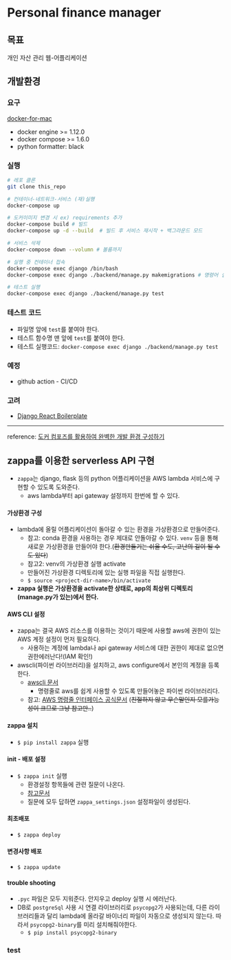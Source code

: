 # Personal finance manager

## 목표

개인 자산 관리 웹-어플리케이션

## 개발환경

### 요구

[docker-for-mac](https://docs.docker.com/docker-for-mac/install/)

* docker engine >= 1.12.0
* docker compose >= 1.6.0
* python formatter: black

### 실행

```sh
# 레포 클론
git clone this_repo

# 컨테이너-네트워크-서비스 (재)실행
docker-compose up

# 도커이미지 변경 시 ex) requirements 추가
docker-compose build # 빌드
docker-compose up -d --build  # 빌드 후 서비스 재시작 + 백그라운드 모드

# 서비스 삭제
docker-compose down --volumn # 볼륨까지

# 실행 중 컨테이너 접속
docker-compose exec django /bin/bash
docker-compose exec django ./backend/manage.py makemigrations # 명령어 실행

# 테스트 실행
docker-compose exec django ./backend/manage.py test
```

### 테스트 코드 
- 파일명 앞에 `test`를 붙여야 한다.
- 테스트 함수명 맨 앞에 `test`를 붙여야 한다. 
- 테스트 실행코드: `docker-compose exec django ./backend/manage.py test`

### 예정

* github action - CI/CD

### 고려

* [Django React Boilerplate](https://github.com/vintasoftware/django-react-boilerplate)

---
reference: [도커 컴포즈를 활용하여 완벽한 개발 환경 구성하기](https://github.com/raccoonyy/django-sample-for-docker-compose)


## zappa를 이용한 serverless API 구현

- `zappa`는 django, flask 등의 python 어플리케이션을 AWS lambda 서비스에 구현할 수 있도록 도와준다.
  - aws lambda부터 api gateway 설정까지 한번에 할 수 있다.
  
#### 가상환경 구성
- lambda에 올릴 어플리케이션이 돌아갈 수 있는 환경을 가상환경으로 만들어준다.
  - 참고: conda 환경을 사용하는 경우 제대로 안돌아갈 수 있다. `venv` 등을 통해 새로운 가상환경을 만들어야 한다.(~~환경만들기는 쉬울 수도, 고난의 길이 될 수도 있다~~)
  - 참고2: venv의 가상환경 실행 activate
   - 만들어진 가상환경 디렉토리에 있는 실행 파일을 직접 실행한다.
    - `$ source <project-dir-name>/bin/activate`
- **zappa 실행은 가상환경을 activate한 상태로, app의 최상위 디렉토리(manage.py가 있는)에서 한다.**    

#### AWS CLI 설정
- zappa는 결국 AWS 리소스를 이용하는 것이기 때문에 사용할 aws에 권한이 있는 AWS 계정 설정이 먼저 필요하다.
  - 사용하는 계정에 lambda나 api gateway 서비스에 대한 권한이 제대로 없으면 권한에러난다!(IAM 확인!) 
- awscli(파이썬 라이브러리)을 설치하고, aws configure에서 본인의 계정을 등록한다.
  - [awscli 문서](https://pypi.org/project/awscli/)
    - 명령줄로 aws를 쉽게 사용할 수 있도록 만들어놓은 파이썬 라이브러리다. 
  - 참고: [AWS 명령줄 인터페이스 공식문서](https://aws.amazon.com/ko/cli/) (~~친절하지 않고 무슨말인지 모를가능성이 크므로 그냥 참고만..~~)
 
#### zappa 설치

- `$ pip install zappa` 실행

#### init - 배포 설정

- `$ zappa init` 실행
  - 환경설정 항목들에 관련 질문이 나온다.
  - [참고문서](https://hidekuma.github.io/serverless/aws/lambda/apigateway/zappa/python-zappa/)
  - 질문에 모두 답하면 `zappa_settings.json` 설정파일이 생성된다.

#### 최초배포

- `$ zappa deploy`

#### 변경사항 배포

- `$ zappa update`

#### trouble shooting

- `.pyc` 파일은 모두 지워준다. 안지우고 deploy 실행 시 에러난다.
- DB로 `postgreSql` 사용 시 연결 라이브러리로 `psycopg2`가 사용되는데,
다른 라이브러리들과 달리 lambda에 올라갈 바이너리 파일이 자동으로 생성되지 않는다.
따라서 `psycopg2-binary`를 미리 설치해줘야한다.
  - `$ pip install psycopg2-binary`

### test